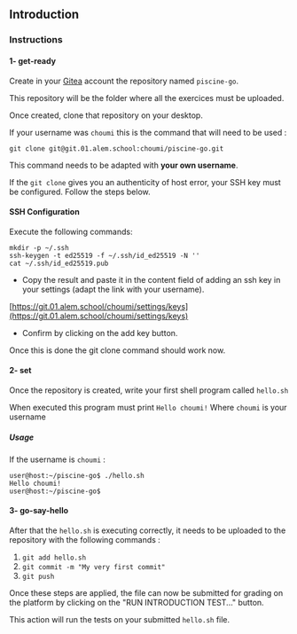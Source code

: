 ## Introduction

### Instructions

#### 1- get-ready

Create in your [Gitea](https://git.01.alem.school) account the repository named `piscine-go`.

This repository will be the folder where all the exercices must be uploaded.

Once created, clone that repository on your desktop.

If your username was `choumi` this is the command that will need to be used :

`git clone git@git.01.alem.school:choumi/piscine-go.git`

This command needs to be adapted with **your own username**.

If the `git clone` gives you an authenticity of host error, your SSH key must be configured.
Follow the steps below.

#### SSH Configuration

Execute the following commands:

```console
mkdir -p ~/.ssh
ssh-keygen -t ed25519 -f ~/.ssh/id_ed25519 -N ''
cat ~/.ssh/id_ed25519.pub
```

-   Copy the result and paste it in the content field of adding an ssh key in your settings (adapt the link with your username).

[https://git.01.alem.school/choumi/settings/keys](https://git.01.alem.school/choumi/settings/keys)

-   Confirm by clicking on the add key button.

Once this is done the git clone command should work now.

#### 2- set

Once the repository is created, write your first shell program called `hello.sh`

When executed this program must print `Hello choumi!`
Where `choumi` is your username

##### Usage

If the username is `choumi` :

```console
user@host:~/piscine-go$ ./hello.sh
Hello choumi!
user@host:~/piscine-go$
```

#### 3- go-say-hello

After that the `hello.sh` is executing correctly, it needs to be uploaded to the repository with the following commands :

1. `git add hello.sh`
2. `git commit -m "My very first commit"`
3. `git push`

Once these steps are applied, the file can now be submitted for grading on the platform by clicking on the "RUN INTRODUCTION TEST..." button.

This action will run the tests on your submitted `hello.sh` file.
